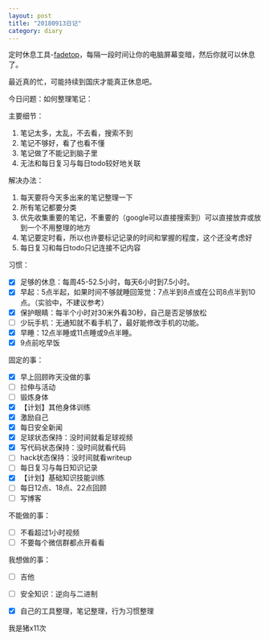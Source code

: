```yaml
---
layout: post
title: "20180913日记"
category: diary
---
```


定时休息工具-[fadetop](http://www.fadetop.com/)，每隔一段时间让你的电脑屏幕变暗，然后你就可以休息了。

最近真的忙，可能持续到国庆才能真正休息吧。

今日问题：如何整理笔记：

主要细节：
1. 笔记太多，太乱，不去看，搜索不到
2. 笔记不够好，看了也看不懂
3. 笔记做了不能记到脑子里
4. 无法和每日复习与每日todo较好地关联

解决办法：
1. 每天要将今天多出来的笔记整理一下
2. 所有笔记都要分类
3. 优先收集重要的笔记，不重要的（google可以直接搜索到）可以直接放弃或放到一个不用整理的地方
4. 笔记要定时看，所以也许要标记记录的时间和掌握的程度，这个还没考虑好
5. 每日复习和每日todo只记连接不记内容

习惯：

- [x] 足够的休息：每周45-52.5小时，每天6小时到7.5小时。
- [x] 早起：5点半起，如果时间不够就睡回笼觉：7点半到8点或在公司8点半到10点。（实验中，不建议参考）
- [x] 保护眼睛：每半个小时对30米外看30秒，自己是否足够放松
- [ ] 少玩手机：无通知就不看手机了，最好能修改手机的功能。
- [x] 早睡：12点半睡或11点睡或9点半睡。
- [x] 9点前吃早饭

固定的事：
- [x] 早上回顾昨天没做的事
- [ ] 拉伸与活动
- [ ] 锻炼身体
- [x] 【计划】其他身体训练
- [x] 激励自己
- [x] 每日安全新闻
- [x] 足球状态保持：没时间就看足球视频
- [x] 写代码状态保持：没时间就看代码
- [ ] hack状态保持：没时间就看writeup
- [ ] 每日复习与每日知识记录
- [x] 【计划】基础知识技能训练
- [ ] 每日12点、18点、22点回顾
- [ ] 写博客

不能做的事：
- [ ] 不看超过1小时视频
- [ ] 不要每个微信群都点开看看

我想做的事：
- [ ] 吉他
- [ ] 安全知识：逆向与二进制
- [x] 自己的工具整理，笔记整理，行为习惯整理


我是猪x11次